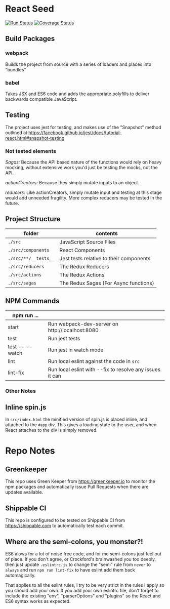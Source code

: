 # React Seed

[![Run Status](https://api.shippable.com/projects/57d043eb0630640f004d4dcc/badge?branch=master)](https://app.shippable.com/projects/57d043eb0630640f004d4dcc)
[![Coverage Status](https://coveralls.io/repos/github/OddEssay/react-seed/badge.svg?branch=master)](https://coveralls.io/github/OddEssay/react-seed?branch=master)

## Build Packages

### webpack
Builds the project from source with a series of loaders and places into "bundles"

### babel
Takes JSX and ES6 code and adds the appropriate polyfills to deliver backwards
compatible JavaScript.

## Testing

The project uses jest for testing, and makes use of the "Snapshot" method outlined at https://facebook.github.io/jest/docs/tutorial-react.html#snapshot-testing

### Not tested elements
*Sagas:* Because the API based nature of the functions would rely on heavy mocking, without extensive work you'd just be testing the mocks, not the API.

*actionCreators:* Because they simply mutate inputs to an object.

*reducers:* Like actionCreators, simply mutate input and testing at this stage would add unneeded fragility. More complex reducers may be tested in the future.



## Project Structure

| folder               | contents                                              |
|----------------------|-------------------------------------------------------|
| `./src`              | JavaScript Source Files                               |
| `./src/components`   | React Components                                      |
| `./src/**/__tests__` | Jest tests relative to their components               |
| `./src/reducers`     | The Redux Reducers                                    |
| `./src/actions`      | The Redux Actions                                     |
| `./src/sagas`        | The Redux Sagas (For Async functions)                 |

## NPM Commands

| npm run ...     |                                                            |
|-----------------|----------------------------------------------------------- |
| start           | Run webpack-dev-server on http://localhost:8080            |
| test            | Run jest tests                                             |
| test -- --watch | Run jest in watch mode                                     |
| lint            | Run local eslint against the code in `src`                 |
| lint-fix        | Run local eslint with --fix to resolve any issues it can   |

### Other Notes

## Inline spin.js

In `src/index.html` the minified version of spin.js is placed inline, and attached to the `#app` div.
This gives a loading state to the user, and when React attaches to the div is simply removed.

# Repo Notes

## Greenkeeper
This repo uses Green Keeper from https://greenkeeper.io to monitor the npm packages and automatically issue Pull Requests when there are updates available.

## Shippable CI
This repo is configured to be tested on Shippable CI from https://shippable.com  to automatically test each commit.

## Where are the semi-colons, you monster?!
ES6 alows for a lot of noise free code, and for me semi-colons just feel out of place.
If you don't agree, or Crockford's brainwashed you too deeply, then just update `.eslintrc.js` to change the "semi" rule from `never` to `always` and run `npm run lint-fix` to have eslint add them back automagically.

That applies to all the eslint rules, I try to be very strict in the rules I apply so you should add your own. If you add your own eslintrc file, don't forget to include the existing "env", "parserOptions" and "plugins" so the React and ES6 syntax works as expected. 
